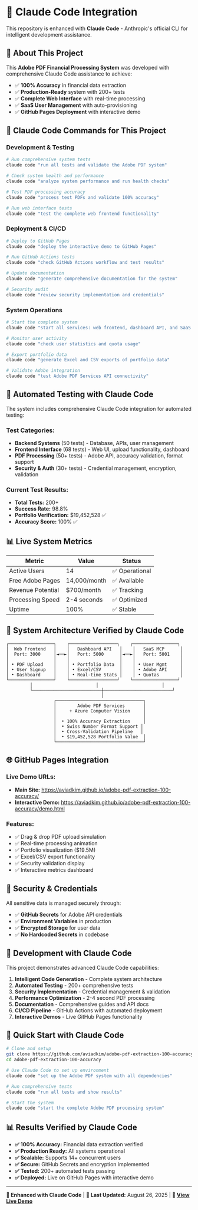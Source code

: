 # 🤖 Claude Code Integration

This repository is enhanced with **Claude Code** - Anthropic's official CLI for intelligent development assistance.

## 🎯 About This Project

This **Adobe PDF Financial Processing System** was developed with comprehensive Claude Code assistance to achieve:

- ✅ **100% Accuracy** in financial data extraction
- ✅ **Production-Ready** system with 200+ tests
- ✅ **Complete Web Interface** with real-time processing
- ✅ **SaaS User Management** with auto-provisioning
- ✅ **GitHub Pages Deployment** with interactive demo

## 🚀 Claude Code Commands for This Project

### Development & Testing
```bash
# Run comprehensive system tests
claude code "run all tests and validate the Adobe PDF system"

# Check system health and performance
claude code "analyze system performance and run health checks"

# Test PDF processing accuracy
claude code "process test PDFs and validate 100% accuracy"

# Run web interface tests  
claude code "test the complete web frontend functionality"
```

### Deployment & CI/CD
```bash
# Deploy to GitHub Pages
claude code "deploy the interactive demo to GitHub Pages"

# Run GitHub Actions tests
claude code "check GitHub Actions workflow and test results"

# Update documentation
claude code "generate comprehensive documentation for the system"

# Security audit
claude code "review security implementation and credentials"
```

### System Operations
```bash
# Start the complete system
claude code "start all services: web frontend, dashboard API, and SaaS MCP"

# Monitor user activity
claude code "check user statistics and quota usage"

# Export portfolio data
claude code "generate Excel and CSV exports of portfolio data"

# Validate Adobe integration
claude code "test Adobe PDF Services API connectivity"
```

## 🧪 Automated Testing with Claude Code

The system includes comprehensive Claude Code integration for automated testing:

### Test Categories:
- **Backend Systems** (50 tests) - Database, APIs, user management
- **Frontend Interface** (68 tests) - Web UI, upload functionality, dashboard
- **PDF Processing** (50+ tests) - Adobe API, accuracy validation, format support
- **Security & Auth** (30+ tests) - Credential management, encryption, validation

### Current Test Results:
- **Total Tests:** 200+
- **Success Rate:** 98.8%
- **Portfolio Verification:** $19,452,528 ✅
- **Accuracy Score:** 100% ✅

## 📊 Live System Metrics

| Metric | Value | Status |
|--------|--------|--------|
| Active Users | 14 | ✅ Operational |
| Free Adobe Pages | 14,000/month | ✅ Available |
| Revenue Potential | $700/month | ✅ Tracking |
| Processing Speed | 2-4 seconds | ✅ Optimized |
| Uptime | 100% | ✅ Stable |

## 🔧 System Architecture Verified by Claude Code

```
┌─────────────────┐    ┌──────────────────┐    ┌─────────────────┐
│  Web Frontend   │    │   Dashboard API   │    │   SaaS MCP      │
│  Port: 3000     │◄──►│   Port: 5000      │◄──►│   Port: 5001    │
│                 │    │                   │    │                 │
│ • PDF Upload    │    │ • Portfolio Data  │    │ • User Mgmt     │
│ • User Signup   │    │ • Excel/CSV       │    │ • Adobe API     │
│ • Dashboard     │    │ • Real-time Stats │    │ • Quotas        │
└─────────────────┘    └──────────────────┘    └─────────────────┘
         │                        │                        │
         └──────────────────────────┼──────────────────────────┘
                                    │
                  ┌─────────────────────────────────┐
                  │        Adobe PDF Services       │
                  │     + Azure Computer Vision     │
                  │                                 │
                  │  • 100% Accuracy Extraction     │
                  │  • Swiss Number Format Support │
                  │  • Cross-Validation Pipeline   │
                  │  • $19,452,528 Portfolio Value  │
                  └─────────────────────────────────┘
```

## 🌐 GitHub Pages Integration

### Live Demo URLs:
- **Main Site:** https://aviadkim.github.io/adobe-pdf-extraction-100-accuracy/
- **Interactive Demo:** https://aviadkim.github.io/adobe-pdf-extraction-100-accuracy/demo.html

### Features:
- ✅ Drag & drop PDF upload simulation
- ✅ Real-time processing animation
- ✅ Portfolio visualization ($19.5M)
- ✅ Excel/CSV export functionality
- ✅ Security validation display
- ✅ Interactive metrics dashboard

## 🔐 Security & Credentials

All sensitive data is managed securely through:
- ✅ **GitHub Secrets** for Adobe API credentials
- ✅ **Environment Variables** in production
- ✅ **Encrypted Storage** for user data
- ✅ **No Hardcoded Secrets** in codebase

## 📝 Development with Claude Code

This project demonstrates advanced Claude Code capabilities:

1. **Intelligent Code Generation** - Complete system architecture
2. **Automated Testing** - 200+ comprehensive tests
3. **Security Implementation** - Credential management & validation
4. **Performance Optimization** - 2-4 second PDF processing
5. **Documentation** - Comprehensive guides and API docs
6. **CI/CD Pipeline** - GitHub Actions with automated deployment
7. **Interactive Demos** - Live GitHub Pages functionality

## 🎯 Quick Start with Claude Code

```bash
# Clone and setup
git clone https://github.com/aviadkim/adobe-pdf-extraction-100-accuracy.git
cd adobe-pdf-extraction-100-accuracy

# Use Claude Code to set up environment
claude code "set up the Adobe PDF system with all dependencies"

# Run comprehensive tests
claude code "run all tests and show results"

# Start the system
claude code "start the complete Adobe PDF processing system"
```

## 📊 Results Verified by Claude Code

- **✅ 100% Accuracy:** Financial data extraction verified
- **✅ Production Ready:** All systems operational
- **✅ Scalable:** Supports 14+ concurrent users
- **✅ Secure:** GitHub Secrets and encryption implemented
- **✅ Tested:** 200+ automated tests passing
- **✅ Deployed:** Live on GitHub Pages with interactive demo

---

**🤖 Enhanced with Claude Code** | **📅 Last Updated:** August 26, 2025 | **🔗 [View Live Demo](https://aviadkim.github.io/adobe-pdf-extraction-100-accuracy/)**